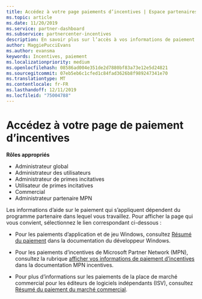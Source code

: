 ```yaml
---
title: Accédez à votre page paiements d’incentives | Espace partenaires
ms.topic: article
ms.date: 11/20/2019
ms.service: partner-dashboard
ms.subservice: partnercenter-incentives
description: En savoir plus sur l’accès à vos informations de paiement. Cela s’applique aux paiements des applications et des jeux Windows, ainsi qu’aux paiements d’incentives MPN.
author: MaggiePucciEvans
ms.author: evansma
keywords: Incentives, paiement
ms.localizationpriority: medium
ms.openlocfilehash: 08586ad004e351de2d7880bf83a73e12e5d24821
ms.sourcegitcommit: 07eb5eb6c1cfed1c84fad3626b8f989247341e70
ms.translationtype: MT
ms.contentlocale: fr-FR
ms.lasthandoff: 12/11/2019
ms.locfileid: "75004788"
---
```

# <a name="access-your-incentives-payouts-page"></a>Accédez à votre page de paiement d’incentives

**Rôles appropriés**
-   Administrateur global
-   Administrateur des utilisateurs
-   Administrateur de primes incitatives
-   Utilisateur de primes incitatives
-   Commercial
-   Administrateur partenaire MPN

Les informations d’aide sur le paiement qui s’appliquent dépendent du programme partenaire dans lequel vous travaillez. Pour afficher la page qui vous convient, sélectionnez le lien correspondant ci-dessous :

- Pour les paiements d’application et de jeu Windows, consultez [Résumé du paiement](https://docs.microsoft.com/windows/uwp/publish/payout-summary) dans la documentation du développeur Windows.

- Pour les paiements d’incentives de Microsoft Partner Network (MPN), consultez la rubrique [afficher vos informations de paiement d’incentives](understand-incentive-payouts.md) dans la documentation MPN incentives.

- Pour plus d’informations sur les paiements de la place de marché commercial pour les éditeurs de logiciels indépendants (ISV), consultez [Résumé du paiement du marché commercial](https://docs.microsoft.com/azure/marketplace/partner-center-portal/payout-summary).
